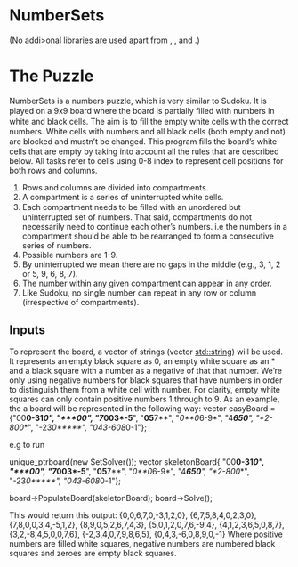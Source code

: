 # NumberSets

(No addi>onal libraries are used apart from <vector>, <iostream>, <memory> and <string>.)

# The Puzzle

NumberSets is a numbers puzzle, which is very similar to Sudoku. It is played on a 9x9 board where the board is partially ﬁlled with numbers in white and black cells. The aim is to ﬁll the empty white cells with the correct numbers. White cells with numbers and all black cells (both empty and not) are blocked and mustn’t be changed. This program ﬁlls the board’s white cells that are empty by taking into account all the rules that are described below. All tasks refer to cells using 0-8 index to represent cell positions for both rows and columns.

1. Rows and columns are divided into compartments.
2. A compartment is a series of uninterrupted white cells.
3. Each compartment needs to be ﬁlled with an unordered but uninterrupted set of numbers. That said, compartments do not necessarily need to continue each other’s numbers. i.e the numbers in a compartment should be able to be rearranged to form a consecutive series of numbers.
4. Possible numbers are 1-9.
5. By uninterrupted we mean there are no gaps in the middle (e.g., 3, 1, 2 or 5, 9, 6, 8, 7).
6. The number within any given compartment can appear in any order.
7. Like Sudoku, no single number can repeat in any row or column (irrespective of compartments).


## Inputs
To represent the board, a vector of strings (vector <std::string>) will be used. It represents an empty black square as 0, an empty white square as an * and a black square with a number as a negative of that that number. We’re only using negative numbers for black squares that have numbers in order to distinguish them from a white cell with number. For clarity, empty white squares can only contain positive numbers 1 through to 9.
As an example, the a board will be represented in the following way:
vector<string> easyBoard = {"00**0-31*0",
                            "*****0**0",
                            "7*003*-5**",
                            "**05**7**",
                            "*0**0*6-9*",
                            "4***650**",
                            "*2-8**00**",
                            "-23*0*****",
                            "043-608*0-1"};

e.g to run

unique_ptr<SetSolver>board(new SetSolver());
vector<string>
skeletonBoard{      "00**0-31*0",
                    "*****0**0",
                    "7*003*-5**",
                    "**05**7**",
                    "*0**0*6-9*",
                    "4***650**",
                    "*2-8**00**",
                    "-23*0*****",
                    "043-608*0-1"};

board->PopulateBoard(skeletonBoard);
board->Solve();

This would return this output:
{0,0,6,7,0,-3,1,2,0},
{6,7,5,8,4,0,2,3,0},
{7,8,0,0,3,4,-5,1,2},
{8,9,0,5,2,6,7,4,3},
{5,0,1,2,0,7,6,-9,4},
{4,1,2,3,6,5,0,8,7},
{3,2,-8,4,5,0,0,7,6},
{-2,3,4,0,7,9,8,6,5},
{0,4,3,-6,0,8,9,0,-1}
Where positive numbers are filled white squares, negative numbers are numbered black squares and zeroes are empty black squares.
